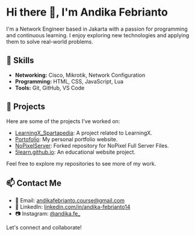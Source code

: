 # Hi there 👋, I'm Andika Febrianto

I'm a Network Engineer based in Jakarta with a passion for programming and continuous learning. I enjoy exploring new technologies and applying them to solve real-world problems.

## 🔧 Skills

- **Networking:** Cisco, Mikrotik, Network Configuration
- **Programming:** HTML, CSS, JavaScript, Lua
- **Tools:** Git, GitHub, VS Code

## 📂 Projects

Here are some of the projects I've worked on:

- [LearningX_Spartapedia](https://github.com/AndikaFebrianto14/LearningX_Spartapedia): A project related to LearningX.
- [Portofolio](https://github.com/AndikaFebrianto14/portofolio): My personal portfolio website.
- [NoPixelServer](https://github.com/AndikaFebrianto14/NoPixelServer): Forked repository for NoPixel Full Server Files.
- [5learn.github.io](https://github.com/AndikaFebrianto14/5learn.github.io): An educational website project.

Feel free to explore my repositories to see more of my work.

## 📫 Contact Me

- 📧 Email: [andikafebrianto.course@gmail.com](mailto:andikafebrianto.course@gmail.com)
- 💼 LinkedIn: [linkedin.com/in/andika-febrianto14](https://linkedin.com/in/andika-febrianto14)
- 📷 Instagram: [@andika.fe_](https://instagram.com/andika.fe_)

Let's connect and collaborate!
